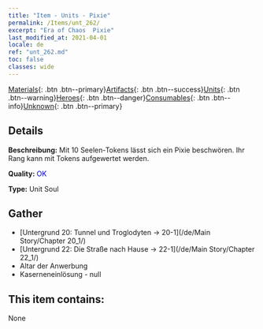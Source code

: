 ```yaml
---
title: "Item - Units - Pixie"
permalink: /Items/unt_262/
excerpt: "Era of Chaos  Pixie"
last_modified_at: 2021-04-01
locale: de
ref: "unt_262.md"
toc: false
classes: wide
---
```

 [Materials](/de/Items/){: .btn .btn--primary}[Artifacts](/de/Items/Artifacts/){: .btn .btn--success}[Units](/de/Items/Units/){: .btn .btn--warning}[Heroes](/de/Items/Heroes/){: .btn .btn--danger}[Consumables](/de/Items/Consumables/){: .btn .btn--info}[Unknown](/de/Items/Unknown/){: .btn .btn--primary}

## Details
 **Beschreibung:** Mit 10 Seelen-Tokens lässt sich ein Pixie beschwören. Ihr Rang kann mit Tokens aufgewertet werden.

 **Quality:** <span style="color: #0000CD">OK</span>

 **Type:** Unit Soul

## Gather

*    [Untergrund 20: Tunnel und Troglodyten -> 20-1](/de/Main Story/Chapter 20_1/) 
*    [Untergrund 22: Die Straße nach Hause -> 22-1](/de/Main Story/Chapter 22_1/) 
*    Altar der Anwerbung 
*    Kaserneneinlösung - null 

## This item contains:

  None

